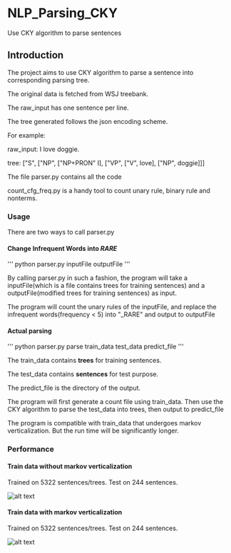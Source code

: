 # NLP_Parsing_CKY
Use CKY algorithm to parse sentences

## Introduction


The project aims to use CKY algorithm to parse a sentence into corresponding parsing tree.

The original data is fetched from WSJ treebank.

The raw_input has one sentence per line.

The tree generated follows the json encoding scheme.

For example:

raw_input: I love doggie.

tree: ["S", ["NP", ["NP+PRON" I], ["VP", ["V", love], ["NP", doggie]]]

The file parser.py contains all the code

count_cfg_freq.py is a handy tool to count unary rule, binary rule and nonterms.


### Usage



There are two ways to call parser.py

#### Change Infrequent Words into _RARE_


'''
python parser.py inputFile outputFile
'''

By calling parser.py in such a fashion, the program will take a inputFile(which is a file contains trees for training sentences)
and a outputFile(modified trees for training sentences) as input.

The program will count the unary rules of the inputFile, and replace the infrequent words(frequency < 5) into "_RARE" and output to outputFile

#### Actual parsing 

'''
python parser.py parse train_data test_data predict_file
'''

The train_data contains **trees** for training sentences.

The test_data contains **sentences** for test purpose.

The predict_file is the directory of the output.

The program will first generate a count file using train_data. Then use the CKY algorithm to parse the test_data into trees, then output to predict_file

The program is compatible with train_data that undergoes markov verticalization. But the run time will be significantly longer.

### Performance

#### Train data without markov verticalization

Trained on 5322 sentences/trees. Test on 244 sentences.

![alt text](https://s1.postimg.org/16cs7pm1q7/parser_eval_without_markov_vert.png)

#### Train data with markov verticalization

Trained on 5322 sentences/trees. Test on 244 sentences.

![alt text](https://s1.postimg.org/57orm3pxdb/parser_eval_with_markov_vert.png)
